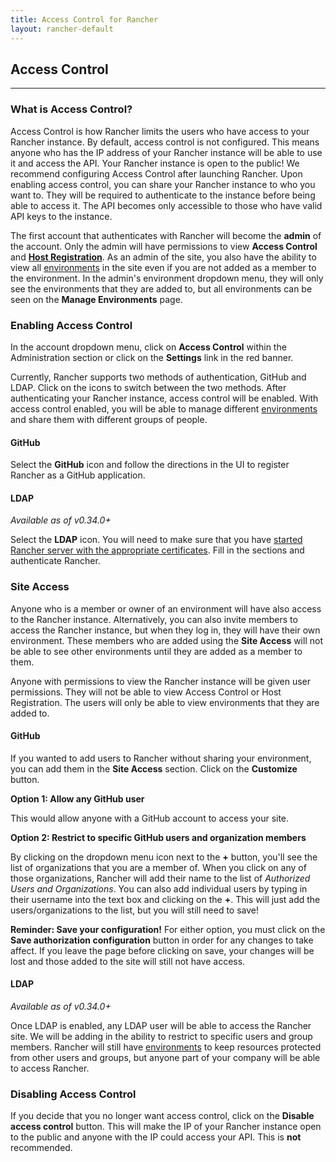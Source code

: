 ```yaml
---
title: Access Control for Rancher
layout: rancher-default
---
```


## Access Control
---

### What is Access Control?

Access Control is how Rancher limits the users who have access to your Rancher instance. By default, access control is not configured. This means anyone who has the IP address of your Rancher instance will be able to use it and access the API. Your Rancher instance is open to the public! We recommend configuring Access Control after launching Rancher. Upon enabling access control, you can share your Rancher instance to who you want to. They will be required to authenticate to the instance before being able to access it. The API becomes only accessible to those who have valid API keys to the instance. 

The first account that authenticates with Rancher will become the **admin** of the account. Only the admin will have permissions to view **Access Control** and **[Host Registration]({{site.baseurl}}/rancher/configuration/host-registration/)**. As an admin of the site, you also have the ability to view all [environments]({{site.baseurl}}/rancher/configuration/environments/) in the site even if you are not added as a member to the environment. In the admin's environment dropdown menu, they will only see the environments that they are added to, but all environments can be seen on the **Manage Environments** page.

### Enabling Access Control

In the account dropdown menu, click on **Access Control** within the Administration section or click on the **Settings** link in the red banner.

Currently, Rancher supports two methods of authentication, GitHub and LDAP. Click on the icons to switch between the two methods. After authenticating your Rancher instance, access control will be enabled. With access control enabled, you will be able to manage different [environments]({{site.baseurl}}/rancher/configuration/environments/) and share them with different groups of people. 

#### GitHub

Select the **GitHub** icon and follow the directions in the UI to register Rancher as a GitHub application. 

#### LDAP

_Available as of v0.34.0+_

Select the **LDAP** icon. You will need to make sure that you have [started Rancher server with the appropriate certificates]({{site.baseurl}}/rancher/installing-rancher/installing-server/#ldap). Fill in the sections and authenticate Rancher. 

### Site Access

Anyone who is a member or owner of an environment will have also access to the Rancher instance. Alternatively, you can also invite members to access the Rancher instance, but when they log in, they will have their own environment. These members who are added using the **Site Access** will not be able to see other environments until they are added as a member to them.

Anyone with permissions to view the Rancher instance will be given user permissions. They will not be able to view Access Control or Host Registration. The users will only be able to view environments that they are added to. 

#### GitHub

If you wanted to add users to Rancher without sharing your environment, you can add them in the **Site Access** section. Click on the **Customize** button.

**Option 1: Allow any GitHub user** 

This would allow anyone with a GitHub account to access your site.  

**Option 2: Restrict to specific GitHub users and organization members**

By clicking on the dropdown menu icon next to the **+** button, you'll see the list of organizations that you are a member of. When you click on any of those organizations, Rancher will add their name to the list of _Authorized Users and Organizations_. You can also add individual users by typing in their username into the text box and clicking on the **+**. This will just add the users/organizations to the list, but you will still need to save!

**Reminder: Save your configuration!**
For either option, you must click on the **Save authorization configuration** button in order for any changes to take affect. If you leave the page before clicking on save, your changes will be lost and those added to the site will still not have access.

#### LDAP

_Available as of v0.34.0+_

Once LDAP is enabled, any LDAP user will be able to access the Rancher site. We will be adding in the ability to restrict to specific users and group members. Rancher will still have [environments]({{site.baseurl}}/rancher/configuration/environments/) to keep resources protected from other users and groups, but anyone part of your company will be able to access Rancher.

### Disabling Access Control

If you decide that you no longer want access control, click on the **Disable access control** button. This will make the IP of your Rancher instance open to the public and anyone with the IP could access your API. This is **not** recommended.